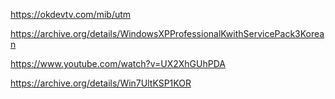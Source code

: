 https://okdevtv.com/mib/utm

https://archive.org/details/WindowsXPProfessionalKwithServicePack3Korean

https://www.youtube.com/watch?v=UX2XhGUhPDA

https://archive.org/details/Win7UltKSP1KOR
